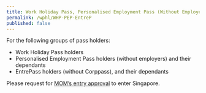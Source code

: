 ```yaml
---
title: Work Holiday Pass, Personalised Employment Pass (Without Employers), EntrePass Holders (Without Corppass), and Their Dependants
permalink: /wphl/WHP-PEP-EntreP
published: false
---
```

For the following groups of pass holders:
- Work Holiday Pass holders
- Personalised Employment Pass holders (without employers) and their dependants
- EntrePass holders (without Corppass), and their dependants
	
Please request for [MOM’s entry approval](https://www.mom.gov.sg/covid-19/how-to-bring-pass-holders-into-singapore) to enter Singapore. 

